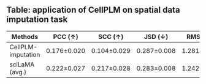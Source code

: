 
## Table: application of CellPLM on spatial data imputation task
|Methods| PCC (↑) | SCC (↑) | JSD (↓) | RMSE (↓) |
| ------------- | ------------- | ------------- | ------------- | ------------- | 
| CellPLM-imputation | 0.176±0.020 | 0.104±0.029 | 0.287±0.008 | 1.281±0.016 |
| sciLaMA (avg.)	|0.222±0.027|	0.217±0.028	|0.283±0.008|	1.242±0.022|

